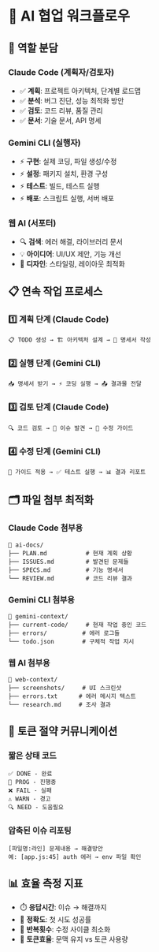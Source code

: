 # 🤖 AI 협업 워크플로우

## 🎯 역할 분담

### Claude Code (계획자/검토자)
- ✅ **계획**: 프로젝트 아키텍처, 단계별 로드맵
- ✅ **분석**: 버그 진단, 성능 최적화 방안
- ✅ **검토**: 코드 리뷰, 품질 관리
- ✅ **문서**: 기술 문서, API 명세

### Gemini CLI (실행자)
- ⚡ **구현**: 실제 코딩, 파일 생성/수정
- ⚡ **설정**: 패키지 설치, 환경 구성
- ⚡ **테스트**: 빌드, 테스트 실행
- ⚡ **배포**: 스크립트 실행, 서버 배포

### 웹 AI (서포터)
- 🔍 **검색**: 에러 해결, 라이브러리 문서
- 💡 **아이디어**: UI/UX 제안, 기능 개선
- 🎨 **디자인**: 스타일링, 레이아웃 최적화

## 📋 연속 작업 프로세스

### 1️⃣ 계획 단계 (Claude Code)
```
📋 TODO 생성 → 🏗️ 아키텍처 설계 → 📄 명세서 작성
```

### 2️⃣ 실행 단계 (Gemini CLI)
```
📥 명세서 받기 → ⚡ 코딩 실행 → 📤 결과물 전달
```

### 3️⃣ 검토 단계 (Claude Code)
```
🔍 코드 검토 → 🐛 이슈 발견 → 🔧 수정 가이드
```

### 4️⃣ 수정 단계 (Gemini CLI)
```
🔧 가이드 적용 → ✅ 테스트 실행 → 📊 결과 리포트
```

## 🗂️ 파일 첨부 최적화

### Claude Code 첨부용
```
📁 ai-docs/
├── PLAN.md           # 현재 계획 상황
├── ISSUES.md         # 발견된 문제들  
├── SPECS.md          # 기능 명세서
└── REVIEW.md         # 코드 리뷰 결과
```

### Gemini CLI 첨부용
```
📁 gemini-context/
├── current-code/     # 현재 작업 중인 코드
├── errors/          # 에러 로그들
└── todo.json        # 구체적 작업 지시
```

### 웹 AI 첨부용
```
📁 web-context/
├── screenshots/     # UI 스크린샷
├── errors.txt      # 에러 메시지 텍스트
└── research.md     # 조사 결과
```

## 🔄 토큰 절약 커뮤니케이션

### 짧은 상태 코드
```
✅ DONE - 완료
🔄 PROG - 진행중  
❌ FAIL - 실패
⚠️ WARN - 경고
🔍 NEED - 도움필요
```

### 압축된 이슈 리포팅
```
[파일명:라인] 문제내용 → 해결방안
예: [app.js:45] auth 에러 → env 파일 확인
```

## 📊 효율 측정 지표

- ⏱️ **응답시간**: 이슈 → 해결까지
- 🎯 **정확도**: 첫 시도 성공률
- 🔄 **반복횟수**: 수정 사이클 최소화
- 💾 **토큰효율**: 문맥 유지 vs 토큰 사용량